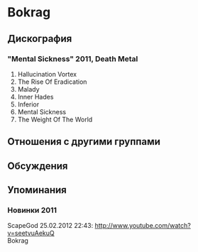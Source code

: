 # Bokrag



## Дискография

### "Mental Sickness" 2011, Death Metal

1. Hallucination Vortex
2. The Rise Of Eradication
3. Malady
4. Inner Hades
5. Inferior
6. Mental Sickness
7. The Weight Of The World


## Отношения с другими группами


## Обсуждения


## Упоминания

### Новинки 2011

ScapeGod 25.02.2012 22:43:
<A HREF="http://www.youtube.com/watch?v=seetvuAekuQ" TARGET="_blank">http://www.youtube.com/watch?v=seetvuAekuQ</A><BR>Bokrag<BR><BR>

